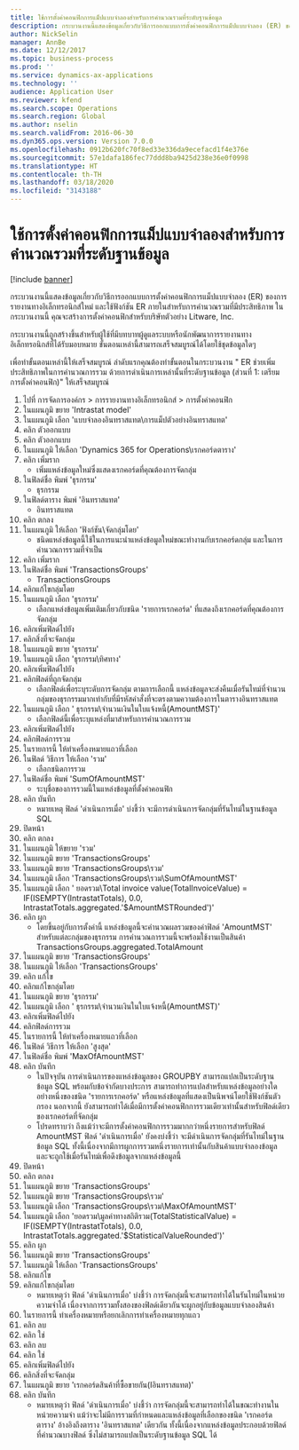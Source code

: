 ```yaml
---
title: ใช้การตั้งค่าคอนฟิกการแม็ปแบบจำลองสำหรับการคำนวณรวมที่ระดับฐานข้อมูล
description: กระบวนงานนี้แสดงข้อมูลเกี่ยวกับวิธีการออกแบบการตั้งค่าคอนฟิกการแม็ปแบบจำลอง (ER) ของการรายงานทางอิเล็กทรอนิกส์ใหม่ และใช้ฟังก์ชัน ER ภายในสำหรับการคำนวณรวมที่มีประสิทธิภาพ
author: NickSelin
manager: AnnBe
ms.date: 12/12/2017
ms.topic: business-process
ms.prod: ''
ms.service: dynamics-ax-applications
ms.technology: ''
audience: Application User
ms.reviewer: kfend
ms.search.scope: Operations
ms.search.region: Global
ms.author: nselin
ms.search.validFrom: 2016-06-30
ms.dyn365.ops.version: Version 7.0.0
ms.openlocfilehash: 0912b620fc70f8ed33e336da9ecefacd1f4e376e
ms.sourcegitcommit: 57e1dafa186fec77ddd8ba9425d238e36e0f0998
ms.translationtype: HT
ms.contentlocale: th-TH
ms.lasthandoff: 03/18/2020
ms.locfileid: "3143188"
---
```

# <a name="use-model-mapping-configurations-for-aggregate-calculations-at-the-database-level"></a>ใช้การตั้งค่าคอนฟิกการแม็ปแบบจำลองสำหรับการคำนวณรวมที่ระดับฐานข้อมูล

[!include [banner](../../includes/banner.md)]

กระบวนงานนี้แสดงข้อมูลเกี่ยวกับวิธีการออกแบบการตั้งค่าคอนฟิกการแม็ปแบบจำลอง (ER) ของการรายงานทางอิเล็กทรอนิกส์ใหม่ และใช้ฟังก์ชัน ER ภายในสำหรับการคำนวณรวมที่มีประสิทธิภาพ ในกระบวนงานนี้ คุณจะสร้างการตั้งค่าคอนฟิกสำหรับบริษัทตัวอย่าง Litware, Inc. 

กระบวนงานนี้ถูกสร้างขึ้นสำหรับผู้ใช้ที่มีบทบาทผู้ดูแลระบบหรือนักพัฒนาการรายงานทางอิเล็กทรอนิกส์ที่ได้รับมอบหมาย ขั้นตอนเหล่านี้สามารถเสร็จสมบูรณ์ได้โดยใช้ชุดข้อมูลใดๆ

 เพื่อทำขั้นตอนเหล่านี้ให้เสร็จสมบูรณ์ ลำดับแรกคุณต้องทำขั้นตอนในกระบวนงาน " ER ช่วยเพิ่มประสิทธิภาพในการคำนวณการรวม ด้วยการดำเนินการเหล่านั้นที่ระดับฐานข้อมูล (ส่วนที่ 1: เตรียมการตั้งค่าคอนฟิก)" ให้เสร็จสมบูรณ์

1. ไปที่ การจัดการองค์กร > การรายงานทางอิเล็กทรอนิกส์ > การตั้งค่าคอนฟิก
2. ในแผนภูมิ ขยาย 'Intrastat model'
3. ในแผนภูมิ เลือก 'แบบจำลองอินทราสแทต\การแม็ปตัวอย่างอินทราสแทต'
4. คลิก ตัวออกแบบ
5. คลิก ตัวออกแบบ
6. ในแผนภูมิ ให้เลือก 'Dynamics 365 for Operations\เรกคอร์ดตาราง'
7. คลิก เพิ่มราก
    * เพิ่มแหล่งข้อมูลใหม่ซึ่งแสดงเรกคอร์ดที่คุณต้องการจัดกลุ่ม  
8. ในฟิลด์ชื่อ พิมพ์ 'ธุรกรรม'
    * ธุรกรรม  
9. ในฟิลด์ตาราง พิมพ์ 'อินทราสแทต'
    * อินทราสแทต  
10. คลิก ตกลง
11. ในแผนภูมิ ให้เลือก 'ฟังก์ชัน\จัดกลุ่มโดย'
    * ชนิดแหล่งข้อมูลนี้ใช้ในการแนะนำแหล่งข้อมูลใหม่ขณะทำงานกับเรกคอร์ดกลุ่ม และในการคำนวณการรวมที่จำเป็น  
12. คลิก เพิ่มราก
13. ในฟิลด์ชื่อ พิมพ์ 'TransactionsGroups'
    * TransactionsGroups  
14. คลิกแก้ไขกลุ่มโดย
15. ในแผนภูมิ เลือก 'ธุรกรรม'
    * เลือกแหล่งข้อมูลเพิ่มเติมเกี่ยวกับชนิด 'รายการเรกคอร์ด' ที่แสดงถึงเรกคอร์ดที่คุณต้องการจัดกลุ่ม  
16. คลิกเพิ่มฟิลด์ไปยัง
17. คลิกสิ่งที่จะจัดกลุ่ม
18. ในแผนภูมิ ขยาย 'ธุรกรรม'
19. ในแผนภูมิ เลือก 'ธุรกรรม\ทิศทาง'
20. คลิกเพิ่มฟิลด์ไปยัง
21. คลิกฟิลด์ที่ถูกจัดกลุ่ม
    * เลือกฟิลด์เพื่อระบุระดับการจัดกลุ่ม ตามการเลือกนี้ แหล่งข้อมูลจะส่งคืนเมื่อรันไทม์ที่จำนวนกลุ่มของธุรกรรมมากเท่ากับที่มีรหัสคำสั่งที่จะตรงตามความต้องการในตารางอินทราสแทต  
22. ในแผนภูมิ เลือก ' ธุรกรรม\จำนวนเงินในใบแจ้งหนี้(AmountMST)'
    * เลือกฟิลด์นี้เพื่อระบุแหล่งที่มาสำหรับการคำนวณการรวม  
23. คลิกเพิ่มฟิลด์ไปยัง
24. คลิกฟิลด์การรวม
25. ในรายการนี้ ให้ทำเครื่องหมายแถวที่เลือก
26. ในฟิลด์ วิธีการ ให้เลือก 'รวม'
    * เลือกชนิดการรวม  
27. ในฟิลด์ชื่อ พิมพ์ 'SumOfAmountMST'
    * ระบุชื่อของการรวมนี้ในแหล่งข้อมูลที่ตั้งค่าคอนฟิก  
28. คลิก บันทึก
    * หมายเหตุ ฟิลด์ 'ดำเนินการเมื่อ' บ่งชี้ว่า จะมีการดำเนินการจัดกลุ่มที่รันไทม์ในฐานข้อมูล SQL  
29. ปิดหน้า
30. คลิก ตกลง
31. ในแผนภูมิ ให้ขยาย 'รวม'
32. ในแผนภูมิ ขยาย 'TransactionsGroups'
33. ในแผนภูมิ ขยาย 'TransactionsGroups\รวม'
34. ในแผนภูมิ เลือก 'TransactionsGroups\รวม\SumOfAmountMST'
35. ในแผนภูมิ เลือก ' ยอดรวม\Total invoice value(TotalInvoiceValue) = IF(ISEMPTY(IntrastatTotals), 0.0, IntrastatTotals.aggregated.'$AmountMSTRounded')'
36. คลิก ผูก
    * โดยขึ้นอยู่กับการตั้งค่านี้ แหล่งข้อมูลนี้จะคำนวณผลรวมของค่าฟิลด์ 'AmountMST' สำหรับแต่ละกลุ่มของธุรกรรม การคำนวณการรวมนี้จะพร้อมใช้งานเป็นสินค้า TransactionsGroups.aggregated.TotalAmount  
37. ในแผนภูมิ ขยาย 'TransactionsGroups'
38. ในแผนภูมิ ให้เลือก 'TransactionsGroups'
39. คลิก แก้ไข
40. คลิกแก้ไขกลุ่มโดย
41. ในแผนภูมิ ขยาย 'ธุรกรรม'
42. ในแผนภูมิ เลือก ' ธุรกรรม\จำนวนเงินในใบแจ้งหนี้(AmountMST)'
43. คลิกเพิ่มฟิลด์ไปยัง
44. คลิกฟิลด์การรวม
45. ในรายการนี้ ให้ทำเครื่องหมายแถวที่เลือก
46. ในฟิลด์ วิธีการ ให้เลือก 'สูงสุด'
47. ในฟิลด์ชื่อ พิมพ์ 'MaxOfAmountMST'
48. คลิก บันทึก
    * ในปัจจุบัน การดำเนินการของแหล่งข้อมูลของ GROUPBY สามารถแปลเป็นระดับฐานข้อมูล SQL พร้อมกับข้อจำกัดบางประการ สามารถทำการแปลสำหรับแหล่งข้อมูลอย่างใดอย่างหนึ่งของชนิด 'รายการเรกคอร์ด' หรือแหล่งข้อมูลที่แสดงเป็นนิพจน์โดยใช้ฟังก์ชันตัวกรอง นอกจากนี้ ยังสามารถทำได้เมื่อมีการตั้งค่าคอนฟิกการรวมเดียวเท่านั้นสำหรับฟิลด์เดียวของเรกคอร์ดที่จัดกลุ่ม  
    * โปรดทราบว่า ถึงแม้ว่าจะมีการตั้งค่าคอนฟิกการรวมมากกว่าหนึ่งรายการสำหรับฟิลด์ AmountMST ฟิลด์ 'ดำเนินการเมื่อ' ยังคงบ่งชี้ว่า จะมีดำเนินการจัดกลุ่มที่รันไทม์ในฐานข้อมูล SQL ทั้งนี้เนื่องจากมีการผูกการรวมหนึ่งรายการเท่านั้นกับสินค้าแบบจำลองข้อมูล และจะถูกใช้เมื่อรันไทม์เพื่อดึงข้อมูลจากแหล่งข้อมูลนี้  
49. ปิดหน้า
50. คลิก ตกลง
51. ในแผนภูมิ ขยาย 'TransactionsGroups'
52. ในแผนภูมิ ขยาย 'TransactionsGroups\รวม'
53. ในแผนภูมิ เลือก 'TransactionsGroups\รวม\MaxOfAmountMST'
54. ในแผนภูมิ เลือก 'ยอดรวม\มูลค่าทางสถิติรวม(TotalStatisticalValue) = IF(ISEMPTY(IntrastatTotals), 0.0, IntrastatTotals.aggregated.'$StatisticalValueRounded')'
55. คลิก ผูก
56. ในแผนภูมิ ขยาย 'TransactionsGroups'
57. ในแผนภูมิ ให้เลือก 'TransactionsGroups'
58. คลิกแก้ไข
59. คลิกแก้ไขกลุ่มโดย
    * หมายเหตุว่า ฟิลด์ 'ดำเนินการเมื่อ' บ่งชี้ว่า การจัดกลุ่มนี้จะสามารถทำได้ในรันไทม์ในหน่วยความจำได้ เนื่องจากการรวมทั้งสองของฟิลด์เดียวกันจะผูกอยู่กับข้อมูลแบบจำลองสินค้า   
60. ในรายการนี้ ทำเครื่องหมายหรือยกเลิกการทำเครื่องหมายทุกแถว
61. คลิก ลบ
62. คลิก ใช่
63. คลิก ลบ
64. คลิก ใช่
65. คลิกเพิ่มฟิลด์ไปยัง
66. คลิกสิ่งที่จะจัดกลุ่ม
67. ในแผนภูมิ ขยาย 'เรกคอร์ดสินค้าที่ซื้อขายกัน(Iอินทราสแทต)'
68. คลิก บันทึก
    * หมายเหตุว่า ฟิลด์ 'ดำเนินการเมื่อ' บ่งชี้ว่า การจัดกลุ่มนี้จะสามารถทำได้ในขณะทำงานในหน่วยความจำ แม้ว่าจะไม่มีการรวมที่กำหนดและแหล่งข้อมูลที่เลือกของชนิด 'เรกคอร์ดตาราง' อ้างอิงถึงตาราง 'อินทราสแทต' เดียวกัน ทั้งนี้เนื่องจากแหล่งข้อมูลประกอบด้วยฟิลด์ที่คำนวณบางฟิลด์ ซึ่งไม่สามารถแปลเป็นระดับฐานข้อมูล SQL ได้  

